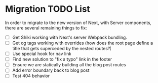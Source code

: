 # Migration TODO List

In order to migrate to the new version of Next, with Server components, there are several remaining things to fix:

- [ ] Get Shiki working with Next's server Webpack bundling.
- [ ] Get og tags working with overrides (how does the root page define a title that gets superceded by the nested routes?)
- [ ] Use special hook for nav link
- [ ] Find new solution to "fix a typo" link in the footer
- [ ] Ensure we are statically building all the blog post routes
- [ ] Add error boundary back to blog post
- [ ] Test 404 behavior